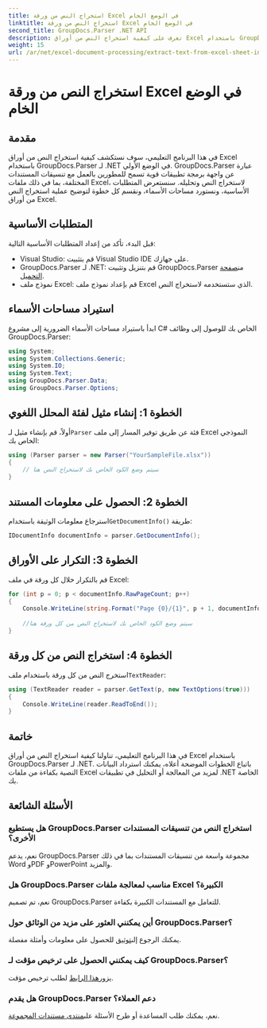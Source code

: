 ```yaml
---
title: استخراج النص من ورقة Excel في الوضع الخام
linktitle: استخراج النص من ورقة Excel في الوضع الخام
second_title: GroupDocs.Parser .NET API
description: تعرف على كيفية استخراج النص من أوراق Excel باستخدام GroupDocs.Parser لـ .NET في هذا البرنامج التعليمي الشامل. قم بالتنزيل وبدء التحليل.
weight: 15
url: /ar/net/excel-document-processing/extract-text-from-excel-sheet-in-raw-mode/
---
```


# استخراج النص من ورقة Excel في الوضع الخام

## مقدمة
في هذا البرنامج التعليمي، سوف نستكشف كيفية استخراج النص من أوراق Excel باستخدام GroupDocs.Parser لـ .NET في الوضع الأولي. GroupDocs.Parser عبارة عن واجهة برمجة تطبيقات قوية تسمح للمطورين بالعمل مع تنسيقات المستندات المختلفة، بما في ذلك ملفات Excel، لاستخراج النص وتحليله. سنستعرض المتطلبات الأساسية، ونستورد مساحات الأسماء، ونقسم كل خطوة لتوضيح عملية استخراج النص من أوراق Excel.
## المتطلبات الأساسية
قبل البدء، تأكد من إعداد المتطلبات الأساسية التالية:
- Visual Studio: قم بتثبيت Visual Studio IDE على جهازك.
-  GroupDocs.Parser لـ .NET: قم بتنزيل وتثبيت GroupDocs.Parser من[صفحة التحميل](https://releases.groupdocs.com/parser/net/).
- نموذج ملف Excel: قم بإعداد نموذج ملف Excel الذي ستستخدمه لاستخراج النص.

## استيراد مساحات الأسماء
ابدأ باستيراد مساحات الأسماء الضرورية إلى مشروع C# الخاص بك للوصول إلى وظائف GroupDocs.Parser:
```csharp
using System;
using System.Collections.Generic;
using System.IO;
using System.Text;
using GroupDocs.Parser.Data;
using GroupDocs.Parser.Options;
```
## الخطوة 1: إنشاء مثيل لفئة المحلل اللغوي
 أولاً، قم بإنشاء مثيل لـ`Parser` فئة عن طريق توفير المسار إلى ملف Excel النموذجي الخاص بك:
```csharp
using (Parser parser = new Parser("YourSampleFile.xlsx"))
{
    // سيتم وضع الكود الخاص بك لاستخراج النص هنا
}
```
## الخطوة 2: الحصول على معلومات المستند
 استرجاع معلومات الوثيقة باستخدام`GetDocumentInfo()` طريقة:
```csharp
IDocumentInfo documentInfo = parser.GetDocumentInfo();
```
## الخطوة 3: التكرار على الأوراق
قم بالتكرار خلال كل ورقة في ملف Excel:
```csharp
for (int p = 0; p < documentInfo.RawPageCount; p++)
{
    Console.WriteLine(string.Format("Page {0}/{1}", p + 1, documentInfo.RawPageCount));
    
    //سيتم وضع الكود الخاص بك لاستخراج النص من كل ورقة هنا
}
```
## الخطوة 4: استخراج النص من كل ورقة
 استخرج النص من كل ورقة باستخدام ملف`TextReader`:
```csharp
using (TextReader reader = parser.GetText(p, new TextOptions(true)))
{
    Console.WriteLine(reader.ReadToEnd());
}
```

## خاتمة
في هذا البرنامج التعليمي، تناولنا كيفية استخراج النص من أوراق Excel باستخدام GroupDocs.Parser لـ .NET. باتباع الخطوات الموضحة أعلاه، يمكنك استرداد البيانات النصية بكفاءة من ملفات Excel لمزيد من المعالجة أو التحليل في تطبيقات .NET الخاصة بك.

## الأسئلة الشائعة
### هل يستطيع GroupDocs.Parser استخراج النص من تنسيقات المستندات الأخرى؟
نعم، يدعم GroupDocs.Parser مجموعة واسعة من تنسيقات المستندات بما في ذلك Word وPDF وPowerPoint والمزيد.
### هل GroupDocs.Parser مناسب لمعالجة ملفات Excel الكبيرة؟
نعم، تم تصميم GroupDocs.Parser للتعامل مع المستندات الكبيرة بكفاءة.
### أين يمكنني العثور على مزيد من الوثائق حول GroupDocs.Parser؟
 يمكنك الرجوع إلى[توثيق](https://tutorials.groupdocs.com/parser/net/) للحصول على معلومات وأمثلة مفصلة.
### كيف يمكنني الحصول على ترخيص مؤقت لـ GroupDocs.Parser؟
 يزور[هذا الرابط](https://purchase.groupdocs.com/temporary-license/) لطلب ترخيص مؤقت.
### هل يقدم GroupDocs.Parser دعم العملاء؟
نعم، يمكنك طلب المساعدة أو طرح الأسئلة على[منتدى مستندات المجموعة](https://forum.groupdocs.com/c/parser/17).